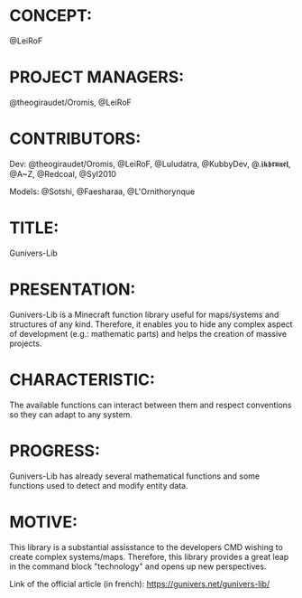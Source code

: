 # CONCEPT:
@LeiRoF

# PROJECT MANAGERS:
@theogiraudet/Oromis, @LeiRoF

# CONTRIBUTORS:
Dev: @theogiraudet/Oromis, @LeiRoF, @Luludatra, @KubbyDev, @.𝖎𝖐𝖇𝖗𝖚𝖓𝖊𝖑, @A~Z, @Redcoal, @Syl2010

Models: @Sotshi, @Faesharaa, @L'Ornithorynque

# TITLE:
Gunivers-Lib

# PRESENTATION:
Gunivers-Lib is a Minecraft function library useful for maps/systems and structures of any kind. Therefore, it enables you to hide any complex aspect of development (e.g.: mathematic parts) and helps the creation of massive projects.

# CHARACTERISTIC:
The available functions can interact between them and respect conventions so they can adapt to any system.

# PROGRESS:
Gunivers-Lib has already several mathematical functions and some functions used to detect and modify entity data.

# MOTIVE:
This library is a substantial assisstance to the developers CMD wishing to create complex systems/maps. Therefore, this library provides a great leap in the command block "technology" and opens up new perspectives.

Link of the official article (in french): https://gunivers.net/gunivers-lib/ 
